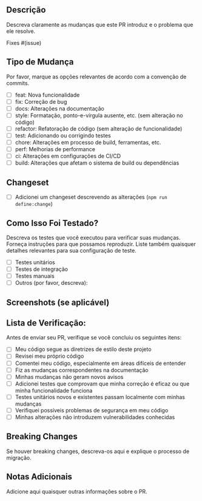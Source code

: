 ## Descrição
Descreva claramente as mudanças que este PR introduz e o problema que ele resolve.

Fixes #(issue)

## Tipo de Mudança
Por favor, marque as opções relevantes de acordo com a convenção de commits.

- [ ] feat: Nova funcionalidade
- [ ] fix: Correção de bug
- [ ] docs: Alterações na documentação
- [ ] style: Formatação, ponto-e-vírgula ausente, etc. (sem alteração no código)
- [ ] refactor: Refatoração de código (sem alteração de funcionalidade)
- [ ] test: Adicionando ou corrigindo testes
- [ ] chore: Alterações em processo de build, ferramentas, etc.
- [ ] perf: Melhorias de performance
- [ ] ci: Alterações em configurações de CI/CD
- [ ] build: Alterações que afetam o sistema de build ou dependências

## Changeset
- [ ] Adicionei um changeset descrevendo as alterações (`npm run define:change`)

## Como Isso Foi Testado?
Descreva os testes que você executou para verificar suas mudanças. Forneça instruções para que possamos reproduzir. Liste também quaisquer detalhes relevantes para sua configuração de teste.

- [ ] Testes unitários
- [ ] Testes de integração
- [ ] Testes manuais
- [ ] Outros (por favor, descreva):

## Screenshots (se aplicável)

## Lista de Verificação:
Antes de enviar seu PR, verifique se você concluiu os seguintes itens:

- [ ] Meu código segue as diretrizes de estilo deste projeto
- [ ] Revisei meu próprio código
- [ ] Comentei meu código, especialmente em áreas difíceis de entender
- [ ] Fiz as mudanças correspondentes na documentação
- [ ] Minhas mudanças não geram novos avisos
- [ ] Adicionei testes que comprovam que minha correção é eficaz ou que minha funcionalidade funciona
- [ ] Testes unitários novos e existentes passam localmente com minhas mudanças
- [ ] Verifiquei possíveis problemas de segurança em meu código
- [ ] Minhas alterações não introduzem vulnerabilidades conhecidas

## Breaking Changes
Se houver breaking changes, descreva-os aqui e explique o processo de migração.

## Notas Adicionais
Adicione aqui quaisquer outras informações sobre o PR.